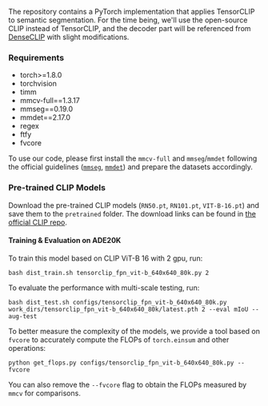 The repository contains a PyTorch implementation that applies TensorCLIP to semantic segmentation. For the time being, we'll use the open-source CLIP instead of TensorCLIP, and the decoder part will be referenced from [DenseCLIP](https://github.com/raoyongming/DenseCLIP/tree/master) with slight modifications.

### Requirements

- torch>=1.8.0
- torchvision
- timm
- mmcv-full==1.3.17
- mmseg==0.19.0
- mmdet==2.17.0
- regex
- ftfy
- fvcore

To use our code, please first install the `mmcv-full` and `mmseg`/`mmdet` following the official guidelines ([`mmseg`](https://github.com/open-mmlab/mmsegmentation/blob/master/docs/en/get_started.md), [`mmdet`](https://github.com/open-mmlab/mmdetection/blob/master/docs/en/get_started.md)) and prepare the datasets accordingly.

### Pre-trained CLIP Models

Download the pre-trained CLIP models (`RN50.pt`, `RN101.pt`, `VIT-B-16.pt`) and save them to the `pretrained` folder. The download links can be found in [the official CLIP repo](https://github.com/openai/CLIP/blob/a1d071733d7111c9c014f024669f959182114e33/clip/clip.py#L30).

#### Training & Evaluation on ADE20K

To train this model based on CLIP ViT-B 16 with 2 gpu, run:

```
bash dist_train.sh tensorclip_fpn_vit-b_640x640_80k.py 2
```

To evaluate the performance with multi-scale testing, run:

```
bash dist_test.sh configs/tensorclip_fpn_vit-b_640x640_80k.py work_dirs/tensorclip_fpn_vit-b_640x640_80k/latest.pth 2 --eval mIoU --aug-test
```

To better measure the complexity of the models, we provide a tool based on `fvcore` to accurately compute the FLOPs of `torch.einsum` and other operations:
```
python get_flops.py configs/tensorclip_fpn_vit-b_640x640_80k.py --fvcore
```
You can also remove the `--fvcore` flag to obtain the FLOPs measured by `mmcv` for comparisons.
